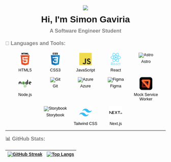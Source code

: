 <div id="header" align="center">
    <img src="https://media.giphy.com/media/eCqFYAVjjDksg/giphy.gif" width="200"/>
    <h1 align="center">Hi, I'm Simon Gaviria</h1>
    <h3 align="center">A Software Engineer Student</h3>
</div>

### 🔨 Languages and Tools:

 <style>
    body {
      font-family: Arial, sans-serif;
    }
    #header {
      text-align: center;
      margin-bottom: 20px;
    }
    #header img {
      width: 200px;
    }
    h1 {
      margin: 10px 0;
    }
    h3 {
      margin: 5px 0 20px 0;
      color: gray;
    }
    .container {
      display: flex;
      flex-wrap: wrap;
      justify-content: center;
      gap: 15px;
      padding: 0 20px;
    }
    .tech-item {
      display: flex;
      flex-direction: column;
      align-items: center;
      width: 80px;
      text-align: center;
    }
    .tech-item img {
      width: 40px;
      height: 40px;
      margin-bottom: 5px;
    }
    .tech-item a {
      text-decoration: none;
      color: #000;
      font-size: 0.9em;
    }
    .tech-item a:hover {
      color: #0073e6;
    }
    .github-stats {
      text-align: center;
      margin-top: 20px;
    }
    .github-stats table {
      width: 100%;
      max-width: 600px;
      margin: 0 auto;
    }
  </style>
  
<div class="container">
    <div class="tech-item">
      <a href="https://developer.mozilla.org/en-US/docs/Web/HTML" target="_blank">
        <img src="https://raw.githubusercontent.com/devicons/devicon/master/icons/html5/html5-original-wordmark.svg" alt="HTML5"/>
        <br>HTML5
      </a>
    </div>
    <div class="tech-item">
      <a href="https://developer.mozilla.org/en-US/docs/Web/CSS" target="_blank">
        <img src="https://raw.githubusercontent.com/devicons/devicon/master/icons/css3/css3-original-wordmark.svg" alt="CSS3"/>
        <br>CSS3
      </a>
    </div>
    <div class="tech-item">
      <a href="https://developer.mozilla.org/en-US/docs/Web/JavaScript" target="_blank">
        <img src="https://raw.githubusercontent.com/devicons/devicon/master/icons/javascript/javascript-original.svg" alt="JavaScript"/>
        <br>JavaScript
      </a>
    </div>
    <div class="tech-item">
      <a href="https://reactjs.org/" target="_blank">
        <img src="https://raw.githubusercontent.com/devicons/devicon/master/icons/react/react-original-wordmark.svg" alt="React"/>
        <br>React
      </a>
    </div>
    <div class="tech-item">
      <a href="https://astro.build/" target="_blank">
        <img src="https://avatars.githubusercontent.com/u/44914786?s=200&v=4" alt="Astro"/>
        <br>Astro
      </a>
    </div>
    <div class="tech-item">
      <a href="https://nodejs.org/" target="_blank">
        <img src="https://raw.githubusercontent.com/devicons/devicon/master/icons/nodejs/nodejs-original-wordmark.svg" alt="Node.js"/>
        <br>Node.js
      </a>
    </div>
    <div class="tech-item">
      <a href="https://git-scm.com/" target="_blank">
        <img src="https://www.vectorlogo.zone/logos/git-scm/git-scm-icon.svg" alt="Git"/>
        <br>Git
      </a>
    </div>
    <div class="tech-item">
      <a href="https://azure.microsoft.com/en-in/" target="_blank">
        <img src="https://www.vectorlogo.zone/logos/microsoft_azure/microsoft_azure-icon.svg" alt="Azure"/>
        <br>Azure
      </a>
    </div>
    <div class="tech-item">
      <a href="https://www.figma.com/" target="_blank">
        <img src="https://www.vectorlogo.zone/logos/figma/figma-icon.svg" alt="Figma"/>
        <br>Figma
      </a>
    </div>
    <div class="tech-item">
      <a href="https://mswjs.io/" target="_blank">
        <img src="https://raw.githubusercontent.com/mswjs/msw/main/media/msw-logo.svg" alt="Mock Service Worker"/>
        <br>Mock Service Worker
      </a>
    </div>
    <div class="tech-item">
      <a href="https://storybook.js.org/" target="_blank">
        <img src="https://raw.githubusercontent.com/storybookjs/brand/master/badge/badge-storybook.svg" alt="Storybook"/>
        <br>Storybook
      </a>
    </div>
    <div class="tech-item">
      <a href="https://tailwindcss.com/" target="_blank">
        <img src="https://raw.githubusercontent.com/devicons/devicon/master/icons/tailwindcss/tailwindcss-plain.svg" alt="Tailwind CSS"/>
        <br>Tailwind CSS
      </a>
    </div>
    <div class="tech-item">
      <a href="https://nextjs.org/" target="_blank">
        <img src="https://raw.githubusercontent.com/devicons/devicon/master/icons/nextjs/nextjs-original-wordmark.svg" alt="Next.js"/>
        <br>Next.js
      </a>
    </div>
  </div>

---

### 📊 GitHub Stats:
| <a href="https://git.io/streak-stats"><img src="https://streak-stats.demolab.com?user=siimongc&theme=transparent&hide_border=true" alt="GitHub Streak"/></a> | <a href="https://github.com/siimongc/github-readme-stats"><img src="https://github-readme-stats.vercel.app/api/top-langs/?username=siimongc&theme=transparent" alt="Top Langs"/></a> |
| --- | --- |



